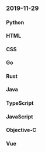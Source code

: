 ### 2019-11-29

#### Python

#### HTML

#### CSS

#### Go

#### Rust

#### Java

#### TypeScript

#### JavaScript

#### Objective-C

#### Vue
